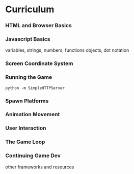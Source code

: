 # Curriculum

### HTML and Browser Basics

### Javascript Basics
variables, strings, numbers, functions
objects, dot notation

### Screen Coordinate System

### Running the Game 

````
python -m SimpleHTTPServer
````

### Spawn Platforms

### Animation Movement

### User Interaction

### The Game Loop

### Continuing Game Dev

other frameworks and resources